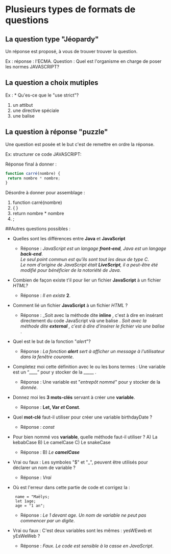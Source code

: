 # Plusieurs types de formats de questions
## La question type "Jéopardy"  
 
Un réponse est proposé, à vous de trouver trouver la question.  
    
Ex : réponse : l'ECMA. Question : Quel est l'organisme en charge de poser les normes JAVASCRIPT?

## La question a choix mutiples  
  
Ex : * Qu'es-ce que le "use strict"?  
  
 1. un attibut  
2. une directive spéciale  
3. une balise  
  
## La question à réponse "puzzle"  
  
Une question est posée et le but c'est de remettre en ordre la réponse.  
  
Ex: structurer ce code JAVASCRIPT:  

Réponse final à donner :  
```js
function carré(nombre) {  
 return nombre * nombre;  
}
```

Désordre à donner pour assemblage :  
1. function carré(nombre)  
2. { }  
3. return nombre * nombre  
4. ;  
  
##Autres questions possibles :  
 
* Quelles sont les différences entre **Java** et **JavaScript**  
  
  - Réponse : _JavaScript est un langage **front-end**, Java est un langage **back-end**_.  
_Le seul point commun est qu'ils sont tout les deux de type C_.  
_Le nom d'origine de JavaScript était **LiveScript**, il a peut-être été modifié pour bénéficier de la notoriété de Java_.

* Combien de façon existe t'il pour lier un fichier **JavaScript** à un fichier _HTML_?
  - Réponse : _Il en existe_ **2**.

* Comment lié un fichier **JavaScript** à un fichier _HTML_ ?
  - Réponse : _Soit avec la méthode dite **inline** , c'est à dire en insérant directement du code JavaScript vià une balise _<script></script>_.
_Soit avec la méthode dite **external** , c'est à dire d'insérer le fichier via une balise_ **<script type="text/javascript" src="monscript.js"></script>**.

* Quel est le but de la fonction "_alert_"?
  - Réponse : _La fonction **alert** sert à afficher un message à l'utilisateur dans la fenêtre courante_.

* Completez moi cette définition avec le ou les bons termes : Une variable est un “____” pour y stocker de la _____ .
  - Réponse : Une variable est "_entrepôt nommé_" pour y stocker de la _donnée_.

* Donnez moi les **3 mots-clés** servant à créer une **variable**.
  - Réponse : **Let, Var _et_ Const**.

* Quel **mot-clé** faut-il utiliser pour créer une variable birthdayDate ?
  - Réponse : _const_

* Pour bien nommé vos **variable**, quelle méthode faut-il utiliser ?
A) La kebabCase
B) Le camelCase
C) Le snakeCase
  - Réponse : B) _Le **camelCase**_

* Vrai ou faux : Les symboles "$" et "_", peuvent être utilisés pour déclarer un nom de variable ?
  - Réponse : _Vrai_

* Où est l'erreur dans cette partie de code et corrigez la : 
  ```let name; 
   name = "Maëlys;
   let 1age;
   age = "1 an";
  ```
  - Réponse : _Le 1 devant age. Un nom de variable ne peut pas commencer par un digite_.

* Vrai ou faux : C'est deux variables sont les mêmes : yesWEweb et yEsWeWeb ?
  - Réponse : _Faux. Le code est sensible à la casse en JavaScript_.
  
